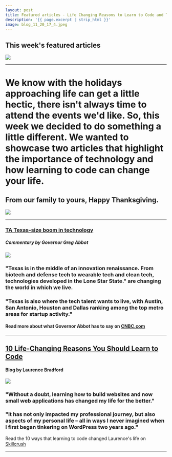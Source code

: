 ```yaml
---
layout: post
title: Featured articles - Life Changing Reasons to Learn to Code and Texas Technology Growth
description: '{{ page.excerpt | strip_html }}'
image: blog_11_20_17_4.jpeg
---
```

## This week's featured articles

<div class="col-sm-12">
  <img class="img-responsive" src="/assets/images/blog_11_20_17_4.jpeg"/> 
</div>

---

# We know with the holidays approaching life can get a little hectic, there isn't always time to attend the events we'd like. So, this week we decided to do something a little different. We wanted to showcase two articles that highlight the importance of technology and how learning to code can change your life. 
## From our family to yours, Happy Thanksgiving.

<div class="col-sm-12">
  <img class="img-responsive" src="/assets/images/Blog_11_20_17_3.jpeg" /> 
</div>

---


### [TA Texas-size boom in technology](https://www.cnbc.com/2017/07/11/gov-greg-abbott-why-texas-is-the-top-technology-state-in-us.html)
##### Commentary by Governor Greg Abbot

<div class="col-sm-5">
  <img class="img-responsive" src="/assets/images/blog_11_20_17_1.jpeg" /> 
</div>


### "Texas is in the middle of an innovation renaissance. From biotech and defense tech to wearable tech and clean tech, technologies developed in the Lone Star State." are changing the world in which we live.

### "Texas is also where the tech talent wants to live, with Austin, San Antonio, Houston and Dallas ranking among the top metro areas for startup activity."

#### Read more about what Governor Abbot has to say on [CNBC.com](https://www.cnbc.com/2017/07/11/gov-greg-abbott-why-texas-is-the-top-technology-state-in-us.html)



---

## [10 Life-Changing Reasons You Should Learn to Code](https://skillcrush.com/2015/01/28/laurence-bradford-10-reasons/) 
#### Blog by Laurence Bradford

<div class="col-sm-5">
  <img class="img-responsive" src="/assets/images/Blog_11_20_17_2.jpg" /> 
</div>

### "Without a doubt, learning how to build websites and now small web applications has changed my life for the better."
### "It has not only impacted my professional journey, but also aspects of my personal life – all in ways I never imagined when I first began tinkering on WordPress two years ago."

Read the 10 ways that learning to code changed Laurence's life on [Skillcrush](https://skillcrush.com/2015/01/28/laurence-bradford-10-reasons/)


---
